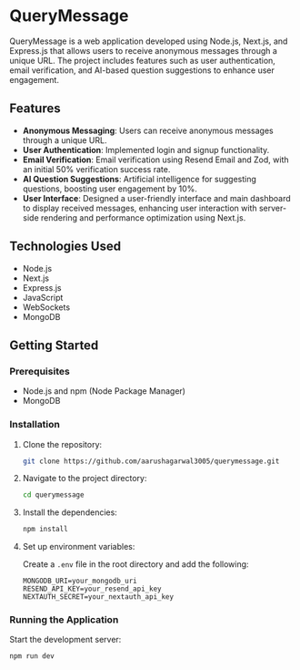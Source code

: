 # QueryMessage

QueryMessage is a web application developed using Node.js, Next.js, and Express.js that allows users to receive anonymous messages through a unique URL. The project includes features such as user authentication, email verification, and AI-based question suggestions to enhance user engagement.

## Features

- **Anonymous Messaging**: Users can receive anonymous messages through a unique URL.
- **User Authentication**: Implemented login and signup functionality.
- **Email Verification**: Email verification using Resend Email and Zod, with an initial 50% verification success rate.
- **AI Question Suggestions**: Artificial intelligence for suggesting questions, boosting user engagement by 10%.
- **User Interface**: Designed a user-friendly interface and main dashboard to display received messages, enhancing user interaction with server-side rendering and performance optimization using Next.js.

## Technologies Used

- Node.js
- Next.js
- Express.js
- JavaScript
- WebSockets
- MongoDB

## Getting Started

### Prerequisites

- Node.js and npm (Node Package Manager)
- MongoDB

### Installation

1. Clone the repository:

    ```sh
    git clone https://github.com/aarushagarwal3005/querymessage.git
    ```

2. Navigate to the project directory:

    ```sh
    cd querymessage
    ```

3. Install the dependencies:

    ```sh
    npm install
    ```

4. Set up environment variables:

    Create a `.env` file in the root directory and add the following:

    ```env
    MONGODB_URI=your_mongodb_uri
    RESEND_API_KEY=your_resend_api_key
    NEXTAUTH_SECRET=your_nextauth_api_key
    ```

### Running the Application

Start the development server:

```sh
npm run dev
